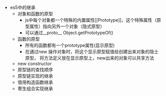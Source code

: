 - es5中的继承
  - 对象和函数的原型
    - js中每个对象都一个特殊的内置属性[[Prototype]]，这个特殊属性（原型属性）指向另外一个对象（隐式原型）
    - 可以通过__proto__ Object.getPrototypeOf()
  - 函数的原型
    - 所有的函数都有一个prototype属性(显示原型)
    - 在通过new 操作对象时，将这个显示原型赋值给创建出来对象的隐士原型， 将方法定义放在显示原型上，new出来的对象可以共享方法
  - new constructor
  - 原型链的查找顺序
  - 原型链实现的继承
  - 借用构造函数继承
  - 寄生组合实现继承